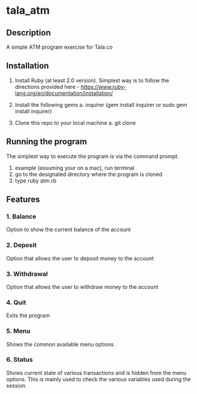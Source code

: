 # tala_atm

## Description
A simple ATM program exercise for Tala.co

## Installation
1. Install Ruby (at least 2.0 version). Simplest way is to follow the directions provided here - https://www.ruby-lang.org/en/documentation/installation/

2. Install the following gems
    a. inquirer (gem install inquirer or sudo gem install inquirer)

3. Clone this repo to your local machine
    a. git clone 
    
## Running the program
The simplest way to execute the program is via the command prompt.
  1. example (assuming your on a mac), run terminal
  2. go to the designated directory where the program is cloned
  3. type ruby atm.rb

## Features
### 1. Balance
Option to show the current balance of the account
### 2. Deposit
Option that allows the user to deposit money to the account
### 3. Withdrawal
Option that allows the user to withdraw money to the account
### 4. Quit
Exits the program
### 5. Menu
Shows the common available menu options
### 6. Status
Shows current state of various transactions and is hidden from the menu options. This is mainly used to check the various variables used during the session.


 
